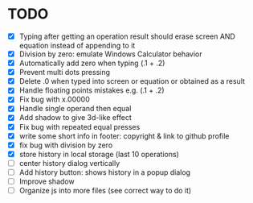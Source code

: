 # TODO

- [x] Typing after getting an operation result should erase screen AND
      equation instead of appending to it
- [x] Division by zero: emulate Windows Calculator behavior
- [x] Automatically add zero when typing (.1 + .2)
- [x] Prevent multi dots pressing
- [x] Delete .0 when typed into screen or equation or obtained as a result
- [x] Handle floating points mistakes e.g. (.1 + .2)
- [x] Fix bug with x.00000
- [x] Handle single operand then equal
- [x] Add shadow to give 3d-like effect
- [x] Fix bug with repeated equal presses
- [x] write some short info in footer: copyright & link to github profile
- [x] fix bug with division by zero
- [x] store history in local storage (last 10 operations)
- [ ] center history dialog vertically
- [ ] Add history button: shows history in a popup dialog
- [ ] Improve shadow
- [ ] Organize js into more files (see correct way to do it)
